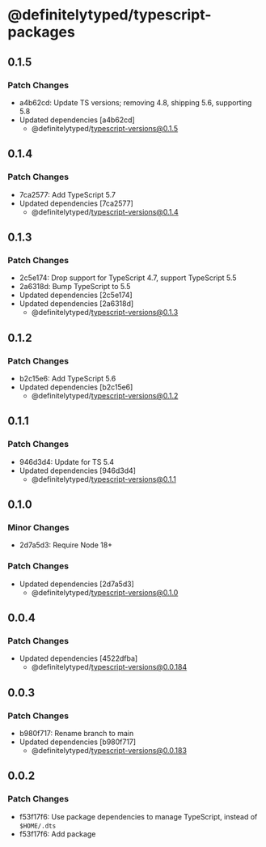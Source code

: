 # @definitelytyped/typescript-packages

## 0.1.5

### Patch Changes

- a4b62cd: Update TS versions; removing 4.8, shipping 5.6, supporting 5.8
- Updated dependencies [a4b62cd]
  - @definitelytyped/typescript-versions@0.1.5

## 0.1.4

### Patch Changes

- 7ca2577: Add TypeScript 5.7
- Updated dependencies [7ca2577]
  - @definitelytyped/typescript-versions@0.1.4

## 0.1.3

### Patch Changes

- 2c5e174: Drop support for TypeScript 4.7, support TypeScript 5.5
- 2a6318d: Bump TypeScript to 5.5
- Updated dependencies [2c5e174]
- Updated dependencies [2a6318d]
  - @definitelytyped/typescript-versions@0.1.3

## 0.1.2

### Patch Changes

- b2c15e6: Add TypeScript 5.6
- Updated dependencies [b2c15e6]
  - @definitelytyped/typescript-versions@0.1.2

## 0.1.1

### Patch Changes

- 946d3d4: Update for TS 5.4
- Updated dependencies [946d3d4]
  - @definitelytyped/typescript-versions@0.1.1

## 0.1.0

### Minor Changes

- 2d7a5d3: Require Node 18+

### Patch Changes

- Updated dependencies [2d7a5d3]
  - @definitelytyped/typescript-versions@0.1.0

## 0.0.4

### Patch Changes

- Updated dependencies [4522dfba]
  - @definitelytyped/typescript-versions@0.0.184

## 0.0.3

### Patch Changes

- b980f717: Rename branch to main
- Updated dependencies [b980f717]
  - @definitelytyped/typescript-versions@0.0.183

## 0.0.2

### Patch Changes

- f53f17f6: Use package dependencies to manage TypeScript, instead of `$HOME/.dts`
- f53f17f6: Add package
